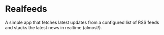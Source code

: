 # Realfeeds
A simple app that fetches latest updates from a configured list of RSS feeds and stacks the latest news in realtime (almost!). 
